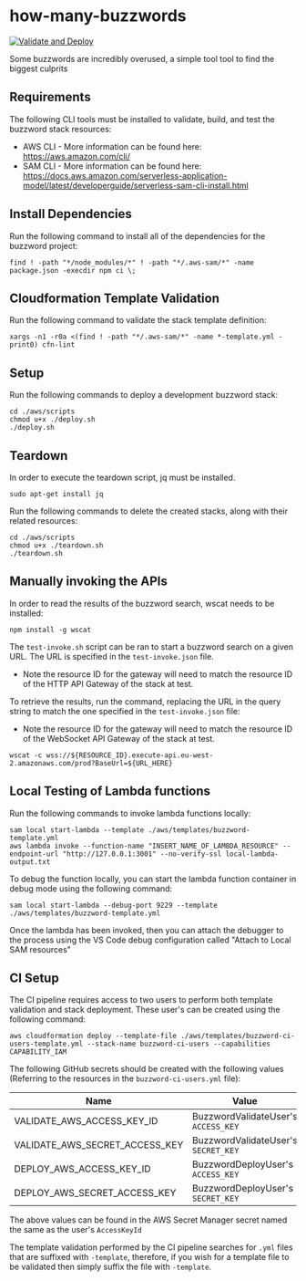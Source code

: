 # how-many-buzzwords

[![Validate and Deploy](https://github.com/ashley-evans/how-many-buzzwords/actions/workflows/ci.yml/badge.svg?branch=master)](https://github.com/ashley-evans/how-many-buzzwords/actions/workflows/ci.yml)

Some buzzwords are incredibly overused, a simple tool tool to find the biggest culprits

## Requirements

The following CLI tools must be installed to validate, build, and test the buzzword stack resources:
- AWS CLI - More information can be found here: https://aws.amazon.com/cli/
- SAM CLI - More information can be found here: https://docs.aws.amazon.com/serverless-application-model/latest/developerguide/serverless-sam-cli-install.html

## Install Dependencies

Run the following command to install all of the dependencies for the buzzword project:
```shell
find ! -path "*/node_modules/*" ! -path "*/.aws-sam/*" -name package.json -execdir npm ci \;
```

## Cloudformation Template Validation

Run the following command to validate the stack template definition:
```shell
xargs -n1 -r0a <(find ! -path "*/.aws-sam/*" -name *-template.yml -print0) cfn-lint
```

## Setup

Run the following commands to deploy a development buzzword stack:
```shell
cd ./aws/scripts
chmod u+x ./deploy.sh
./deploy.sh
```

## Teardown


In order to execute the teardown script, jq must be installed.
```shell
sudo apt-get install jq
```

Run the following commands to delete the created stacks, along with their related resources:
```shell
cd ./aws/scripts
chmod u+x ./teardown.sh
./teardown.sh
```

## Manually invoking the APIs

In order to read the results of the buzzword search, wscat needs to be installed:
```shell
npm install -g wscat
```

The `test-invoke.sh` script can be ran to start a buzzword search on a given URL. The URL is specified in the `test-invoke.json` file.
- Note the resource ID for the gateway will need to match the resource ID of the HTTP API Gateway of the stack at test.

To retrieve the results, run the command, replacing the URL in the query string to match the one specified in the `test-invoke.json` file:
- Note the resource ID for the gateway will need to match the resource ID of the WebSocket API Gateway of the stack at test.
```
wscat -c wss://${RESOURCE_ID}.execute-api.eu-west-2.amazonaws.com/prod?BaseUrl=${URL_HERE}
```

## Local Testing of Lambda functions

Run the following commands to invoke lambda functions locally:
```shell
sam local start-lambda --template ./aws/templates/buzzword-template.yml
aws lambda invoke --function-name "INSERT_NAME_OF_LAMBDA_RESOURCE" --endpoint-url "http://127.0.0.1:3001" --no-verify-ssl local-lambda-output.txt
```

To debug the function locally, you can start the lambda function container in debug mode using the following command:
```shell
sam local start-lambda --debug-port 9229 --template ./aws/templates/buzzword-template.yml 
```

Once the lambda has been invoked, then you can attach the debugger to the process using the VS Code debug configuration called "Attach to Local SAM resources"

## CI Setup

The CI pipeline requires access to two users to perform both template validation and stack deployment. These user's can be created using the following command:
```shell
aws cloudformation deploy --template-file ./aws/templates/buzzword-ci-users-template.yml --stack-name buzzword-ci-users --capabilities CAPABILITY_IAM
```

The following GitHub secrets should be created with the following values (Referring to the resources in the `buzzword-ci-users.yml` file):

| Name                           | Value                               |
| ------------------------------ | ----------------------------------- |
| VALIDATE_AWS_ACCESS_KEY_ID     | BuzzwordValidateUser's `ACCESS_KEY` |
| VALIDATE_AWS_SECRET_ACCESS_KEY | BuzzwordValidateUser's `SECRET_KEY` |
| DEPLOY_AWS_ACCESS_KEY_ID       | BuzzwordDeployUser's `ACCESS_KEY`   |
| DEPLOY_AWS_SECRET_ACCESS_KEY   | BuzzwordDeployUser's `SECRET_KEY`   |

The above values can be found in the AWS Secret Manager secret named the same as the user's `AccessKeyId`

The template validation performed by the CI pipeline searches for `.yml` files that are suffixed with `-template`, therefore, if you wish for a template file to be validated then simply suffix the file with `-template`.
